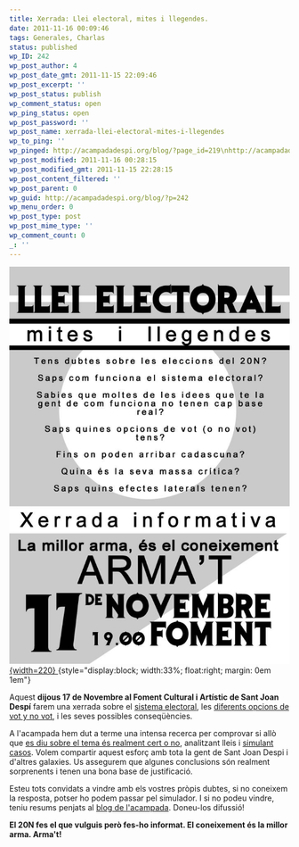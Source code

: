 ```yaml
---
title: Xerrada: Llei electoral, mites i llegendes.
date: 2011-11-16 00:09:46
tags: Generales, Charlas
status: published
wp_ID: 242
wp_post_author: 4
wp_post_date_gmt: 2011-11-15 22:09:46
wp_post_excerpt: ''
wp_post_status: publish
wp_comment_status: open
wp_ping_status: open
wp_post_password: ''
wp_post_name: xerrada-llei-electoral-mites-i-llegendes
wp_to_ping: ''
wp_pinged: http://acampadadespi.org/blog/?page_id=219\nhttp://acampadadespi.org/blog/?page_id=227\nhttp://acampadadespi.org/blog/?page_id=222
wp_post_modified: 2011-11-16 00:28:15
wp_post_modified_gmt: 2011-11-15 22:28:15
wp_post_content_filtered: ''
wp_post_parent: 0
wp_guid: http://acampadadespi.org/blog/?p=242
wp_menu_order: 0
wp_post_type: post
wp_post_mime_type: ''
wp_comment_count: 0
_: ''
---
```

[![Cartell de la Xerrada](/images/20N-CartellMitesElectorals.jpg){width=220}
](/images/20N-CartellMitesElectorals.jpg)
{style="display:block; width:33%; float:right; margin: 0em 1em"}

Aquest <b>dijous 17 de Novembre al Foment Cultural i Artístic de Sant Joan Despí</b> farem una xerrada sobre el
<a title="Com s'aplica la llei electoral a les generals a Barcelona" href="{filename}2011-11-15-0414-20n-llei-electoral-actual.md">sistema electoral</a>,
les <a title="20N: opcions de vot i no vot" href="{filename}2011-11-15-0441-20n-opciones-de-voto-o-no-voto.md">diferents opcions de vot y no vot</a>,
i les seves possibles conseqüències.

<!-- PELICAN_END_SUMMARY -->

A l'acampada hem dut a terme una intensa recerca per comprovar si allò que
<a title="Resum de mites i llegendes sobre el sistema electoral" href="{filename}2011-11-15-0154-20n-mitos-y-leyendas-sobre-el-sistema-electoral.md">es diu sobre el tema és realment cert o no</a>,
analitzant lleis i <a title="enVote: simulador de fluxos electorals" href="{filename}/pages/envote.md">simulant casos</a>.
Volem compartir aquest esforç amb tota la gent de Sant Joan Despi i d'altres galaxies.
Us assegurem que algunes conclusions són realment sorprenents i tenen una bona base de justificació.

Esteu tots convidats a vindre amb els vostres pròpis dubtes, si no coneixem la resposta, potser ho podem passar pel simulador.
I si no podeu vindre, teniu resums penjats al
<a title="Material sobre el 20N publicat per AcampadaDespi" href="{filename}2011-11-15-0215-20n.md">blog de l'acampada</a>.
Doneu-los difussió!

<b>El 20N fes el que vulguis però fes-ho informat. El coneixement és la millor arma. Arma't!</b>

